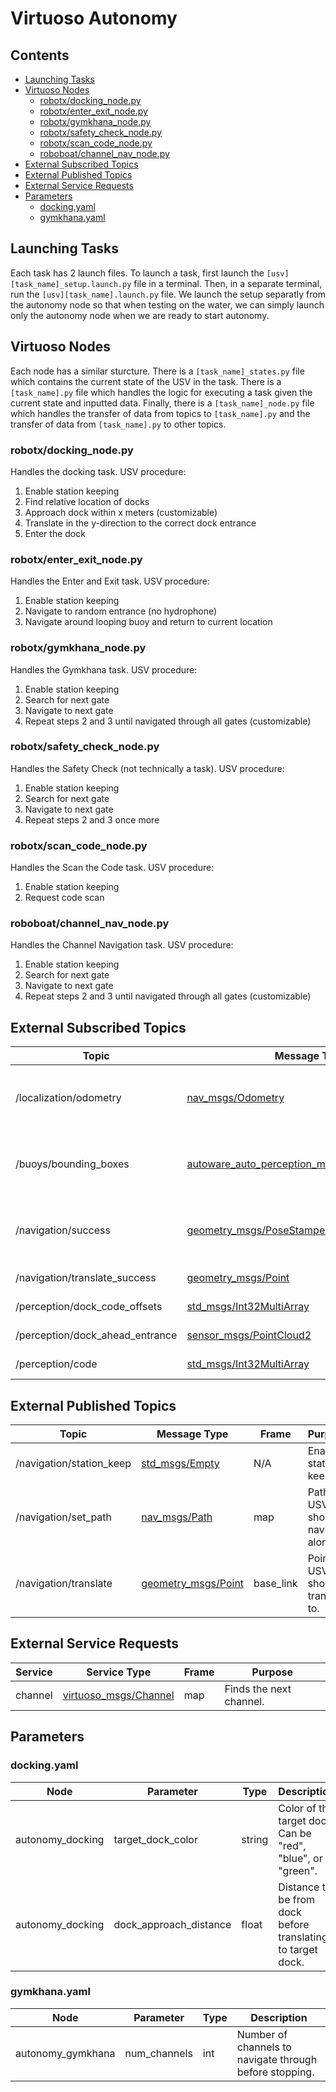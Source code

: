 # Virtuoso Autonomy

## Contents
- [Launching Tasks](#launching-tasks)
- [Virtuoso Nodes](#virtuoso-nodes)
  - [robotx/docking_node.py](#robotxdocking\_nodepy)
  - [robotx/enter_exit_node.py](#robotxenter\_exit\_nodepy)
  - [robotx/gymkhana_node.py](#robotxgymkhana\_nodepy)
  - [robotx/safety_check_node.py](#robotxsafety\_check\_nodepy)
  - [robotx/scan_code_node.py](#robotxscan\_code\_nodepy)
  - [roboboat/channel_nav_node.py](#roboboatchannel\_nav\_nodepy)
- [External Subscribed Topics](#external-subscribed-topics)
- [External Published Topics](#external-published-topics)
- [External Service Requests](#external-service-requests)
- [Parameters](#parameters)
  - [docking.yaml](#dockingyaml)
  - [gymkhana.yaml](#gymkhanayaml)

## Launching Tasks

Each task has 2 launch files. To launch a task, first launch the `[usv][task_name]_setup.launch.py` file in a terminal. Then, in a separate terminal, run the `[usv][task_name].launch.py` file. We launch the setup separatly from the autonomy node so that when testing on the water, we can simply launch only the autonomy node when we are ready to start autonomy.

## Virtuoso Nodes

Each node has a similar sturcture. There is a `[task_name]_states.py` file which contains the current state of the USV in the task. There is a `[task_name].py` file which handles the logic for executing a task given the current state and inputted data. Finally, there is a `[task_name]_node.py` file which handles the transfer of data from topics to `[task_name].py` and the transfer of data from `[task_name].py` to other topics.

### robotx/docking_node.py

Handles the docking task. USV procedure: 
1. Enable station keeping
2. Find relative location of docks
3. Approach dock within x meters (customizable)
4. Translate in the y-direction to the correct dock entrance
5. Enter the dock 

### robotx/enter_exit_node.py

Handles the Enter and Exit task. USV procedure:
1. Enable station keeping
2. Navigate to random entrance (no hydrophone)
3. Navigate around looping buoy and return to current location

### robotx/gymkhana_node.py

Handles the Gymkhana task. USV procedure:
1. Enable station keeping
2. Search for next gate
3. Navigate to next gate
4. Repeat steps 2 and 3 until navigated through all gates (customizable)

### robotx/safety_check_node.py

Handles the Safety Check (not technically a task). USV procedure: 
1. Enable station keeping
2. Search for next gate
3. Navigate to next gate
4. Repeat steps 2 and 3 once more

### robotx/scan_code_node.py

Handles the Scan the Code task. USV procedure:
1. Enable station keeping
2. Request code scan

### roboboat/channel_nav_node.py

Handles the Channel Navigation task. USV procedure:
1. Enable station keeping
2. Search for next gate
3. Navigate to next gate
4. Repeat steps 2 and 3 until navigated through all gates (customizable)

## External Subscribed Topics

| Topic | Message Type | Frame | Purpose |
|-------|--------------|-------|---------|
| /localization/odometry | [nav_msgs/Odometry](http://docs.ros.org/en/noetic/api/nav_msgs/html/msg/Odometry.html) | odom | Used by enter_exit_node, gymkhana_node, and safety_check_node. |
| /buoys/bounding_boxes | [autoware_auto_perception_msgs/BoundingBoxArray](https://gitlab.com/autowarefoundation/autoware.auto/autoware_auto_msgs/-/blob/master/autoware_auto_perception_msgs/msg/BoundingBoxArray.idl) | map | Used by enter_exit_node, gymkhana_node, and safety_check_node. |
| /navigation/success | [geometry_msgs/PoseStamped](http://docs.ros.org/en/noetic/api/geometry_msgs/html/msg/PoseStamped.html) | map | Used by enter_exit_node, gymkhana_node, and safety_check_node. |
| /navigation/translate_success | [geometry_msgs/Point](http://docs.ros.org/en/noetic/api/geometry_msgs/html/msg/Point.html) | base_link | Used by docking_node. |
| /perception/dock_code_offsets | [std_msgs/Int32MultiArray](http://docs.ros.org/en/melodic/api/std_msgs/html/msg/Int32MultiArray.html) | N/A | Used by docking_node. |
| /perception/dock_ahead_entrance | [sensor_msgs/PointCloud2](http://docs.ros.org/en/melodic/api/sensor_msgs/html/msg/PointCloud2.html) | base_link | Used by docking_node. |
| /perception/code | [std_msgs/Int32MultiArray](http://docs.ros.org/en/melodic/api/std_msgs/html/msg/Int32MultiArray.html) | N/A | Used by scan_code_node. |

## External Published Topics

| Topic | Message Type | Frame | Purpose |
|-------|--------------|-------|---------|
| /navigation/station_keep | [std_msgs/Empty](http://docs.ros.org/en/melodic/api/std_msgs/html/msg/Empty.html) | N/A | Enables station keeping. |
| /navigation/set_path | [nav_msgs/Path](https://docs.ros2.org/foxy/api/nav_msgs/msg/Path.html) | map | Path USV should navigate along. |
| /navigation/translate | [geometry_msgs/Point](http://docs.ros.org/en/noetic/api/geometry_msgs/html/msg/Point.html) | base_link | Point USV should translate to. |

## External Service Requests

| Service | Service Type | Frame | Purpose |
|---------|--------------|-------|---------|
| channel | [virtuoso_msgs/Channel](/virtuoso_msgs/srv/Channel.srv) | map | Finds the next channel. |

## Parameters

### docking.yaml

| Node | Parameter | Type | Description |
|------|-----------|------|-------------|
| autonomy_docking | target_dock_color | string | Color of the target dock. Can be "red", "blue", or "green". |
| autonomy_docking | dock_approach_distance | float | Distance to be from dock before translating to target dock. |

### gymkhana.yaml

| Node | Parameter | Type | Description |
|------|-----------|------|-------------|
| autonomy_gymkhana | num_channels | int | Number of channels to navigate through before stopping. |


